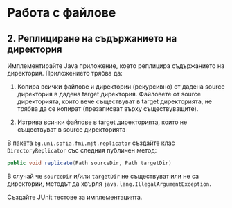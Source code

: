 # Работа с файлове

## 2. Реплициране на съдържанието на директория

Имплементирайте Java приложение, което реплицира съдържанието на директория. Приложението трябва да:

1. Копира всички файлове и директории (рекурсивно) от дадена source директория в дадена target директория. Файловете от source директорията, които вече съществуват в target директорията, не трябва да се копират (презаписват върху съществуващите).

2. Изтрива всички файлове в target директорията, които не съществуват в source директорията

В пакета `bg.uni.sofia.fmi.mjt.replicator` създайте клас `DirectoryReplicator` със следния публичен метод:

```java
public void replicate(Path sourceDir, Path targetDir)
```

В случай че `sourceDir` и/или `targetDir` не съществуват или не са директории, методът да хвърля `java.lang.IllegalArgumentException`.

Създайте JUnit тестове за имплементацията.
